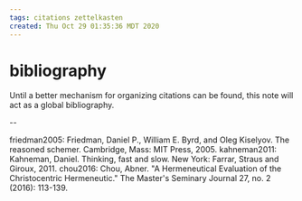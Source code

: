 ```yaml
---
tags: citations zettelkasten
created: Thu Oct 29 01:35:36 MDT 2020
---
```


# bibliography

Until a better mechanism for organizing citations can be found, this
note will act as a global bibliography.

--

friedman2005: Friedman, Daniel P., William E. Byrd, and Oleg Kiselyov. The reasoned schemer. Cambridge, Mass: MIT Press, 2005.
kahneman2011: Kahneman, Daniel. Thinking, fast and slow. New York: Farrar, Straus and Giroux, 2011.
chou2016: Chou, Abner. "A Hermeneutical Evaluation of the Christocentric Hermeneutic." The Master's Seminary Journal 27, no. 2 (2016): 113-139.
